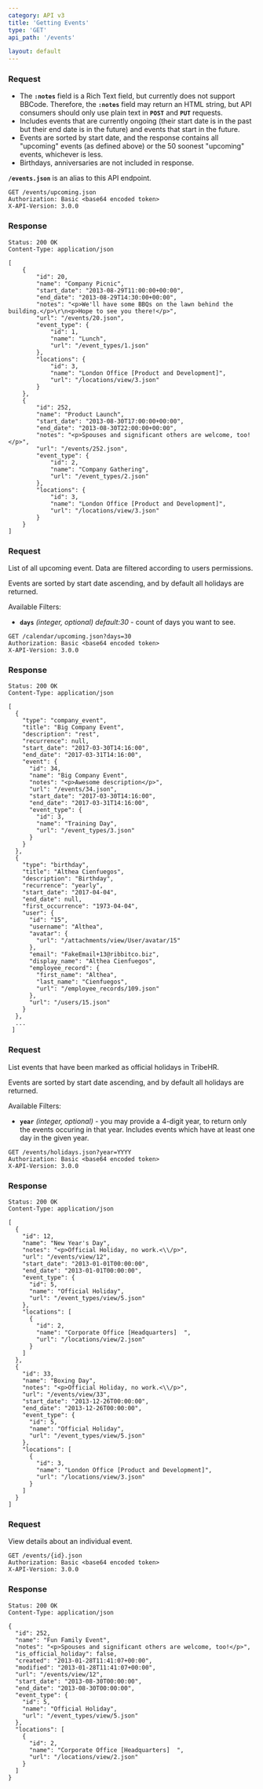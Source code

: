 ```yaml
---
category: API v3
title: 'Getting Events'
type: 'GET'
api_path: '/events'

layout: default
---
```


### Request

- The **`:notes`** field is a Rich Text field, but currently does not support BBCode. Therefore, the **`:notes`**
field may return an HTML string, but API consumers should only use plain text in **`POST`** and **`PUT`**
requests.
- Includes events that are currently ongoing (their start date is in the past but their end date is in the
future) and events that start in the future.
- Events are sorted by start date, and the response contains all "upcoming" events (as defined above) or
the 50 soonest "upcoming" events, whichever is less.
- Birthdays, anniversaries are not included in response. 

**`/events.json`** is an alias to this API endpoint.

```
GET /events/upcoming.json
Authorization: Basic <base64 encoded token> 
X-API-Version: 3.0.0
```

### Response

```
Status: 200 OK
Content-Type: application/json
```

```
[
    {
        "id": 20,
        "name": "Company Picnic",
        "start_date": "2013-08-29T11:00:00+00:00",
        "end_date": "2013-08-29T14:30:00+00:00",
        "notes": "<p>We'll have some BBQs on the lawn behind the building.</p>\r\n<p>Hope to see you there!</p>",
        "url": "/events/20.json",
        "event_type": {
            "id": 1,
            "name": "Lunch",
            "url": "/event_types/1.json"
        },
        "locations": {
            "id": 3,
            "name": "London Office [Product and Development]",
            "url": "/locations/view/3.json"
        }
    },
    {
        "id": 252,
        "name": "Product Launch",
        "start_date": "2013-08-30T17:00:00+00:00",
        "end_date": "2013-08-30T22:00:00+00:00",
        "notes": "<p>Spouses and significant others are welcome, too!</p>",
        "url": "/events/252.json",
        "event_type": {
            "id": 2,
            "name": "Company Gathering",
            "url": "/event_types/2.json"
        },
        "locations": {
            "id": 3,
            "name": "London Office [Product and Development]",
            "url": "/locations/view/3.json"
        }
    }
]
```

### Request
List of all upcoming event. Data are filtered according to users permissions.

Events are sorted by start date ascending, and by default all holidays are returned.

Available Filters:

- **`days`** *(integer, optional)* *default:30* - count of days you want to see.

```
GET /calendar/upcoming.json?days=30
Authorization: Basic <base64 encoded token> 
X-API-Version: 3.0.0
```

### Response
```
Status: 200 OK
Content-Type: application/json
```

```
[
  {
    "type": "company_event",
    "title": "Big Company Event",
    "description": "rest",
    "recurrence": null,
    "start_date": "2017-03-30T14:16:00",
    "end_date": "2017-03-31T14:16:00",
    "event": {
      "id": 34,
      "name": "Big Company Event",
      "notes": "<p>Awesome description</p>",
      "url": "/events/34.json",
      "start_date": "2017-03-30T14:16:00",
      "end_date": "2017-03-31T14:16:00",
      "event_type": {
        "id": 3,
        "name": "Training Day",
        "url": "/event_types/3.json"
      }
    }
  },
  {
    "type": "birthday",
    "title": "Althea Cienfuegos",
    "description": "Birthday",
    "recurrence": "yearly",
    "start_date": "2017-04-04",
    "end_date": null,
    "first_occurrence": "1973-04-04",
    "user": {
      "id": "15",
      "username": "Althea",
      "avatar": {
        "url": "/attachments/view/User/avatar/15"
      },
      "email": "FakeEmail+13@ribbitco.biz",
      "display_name": "Althea Cienfuegos",
      "employee_record": {
        "first_name": "Althea",
        "last_name": "Cienfuegos",
        "url": "/employee_records/109.json"
      },
      "url": "/users/15.json"
    }
  },
  ...
 ]
```

### Request
List events that have been marked as official holidays in TribeHR.

Events are sorted by start date ascending, and by default all holidays are returned.

Available Filters:

- **`year`** *(integer, optional)* - you may provide a 4-digit year, to return 
only the events occuring in that year. Includes events which have at least one day in the given year.

```
GET /events/holidays.json?year=YYYY
Authorization: Basic <base64 encoded token> 
X-API-Version: 3.0.0
```

### Response
```
Status: 200 OK
Content-Type: application/json
```

```
[
  {
    "id": 12,
    "name": "New Year's Day",
    "notes": "<p>Official Holiday, no work.<\\/p>",
    "url": "/events/view/12",
    "start_date": "2013-01-01T00:00:00",
    "end_date": "2013-01-01T00:00:00",
    "event_type": {
      "id": 5,
      "name": "Official Holiday",
      "url": "/event_types/view/5.json"
    },
    "locations": [
      {
        "id": 2,
        "name": "Corporate Office [Headquarters]  ",
        "url": "/locations/view/2.json"
      }
    ]
  },
  {
    "id": 33,
    "name": "Boxing Day",
    "notes": "<p>Official Holiday, no work.<\\/p>",
    "url": "/events/view/33",
    "start_date": "2013-12-26T00:00:00",
    "end_date": "2013-12-26T00:00:00",
    "event_type": {
      "id": 5,
      "name": "Official Holiday",
      "url": "/event_types/view/5.json"
    },
    "locations": [
      {
        "id": 3,
        "name": "London Office [Product and Development]",
        "url": "/locations/view/3.json"
      }
    ]
  }
]
```

### Request

View details about an individual event.

```
GET /events/{id}.json
Authorization: Basic <base64 encoded token> 
X-API-Version: 3.0.0
```

### Response

```
Status: 200 OK
Content-Type: application/json
```

```
{
  "id": 252,
  "name": "Fun Family Event",
  "notes": "<p>Spouses and significant others are welcome, too!</p>",
  "is_official_holiday": false,
  "created": "2013-01-28T11:41:07+00:00",
  "modified": "2013-01-28T11:41:07+00:00",
  "url": "/events/view/12",
  "start_date": "2013-08-30T00:00:00",
  "end_date": "2013-08-30T00:00:00",
  "event_type": {
    "id": 5,
    "name": "Official Holiday",
    "url": "/event_types/view/5.json"
  },
  "locations": [
    {
      "id": 2,
      "name": "Corporate Office [Headquarters]  ",
      "url": "/locations/view/2.json"
    }
  ]
}
```